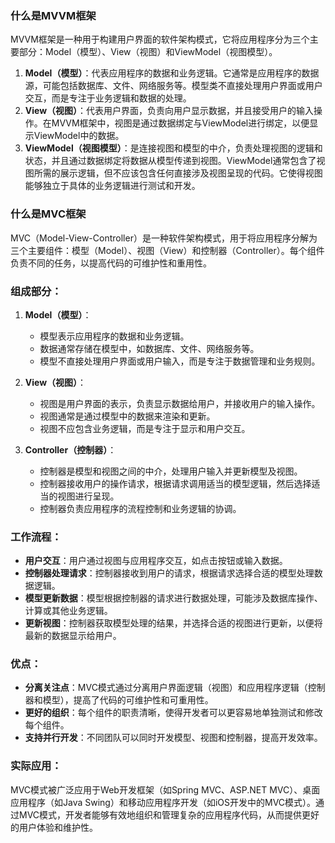 ### 什么是MVVM框架

MVVM框架是一种用于构建用户界面的软件架构模式，它将应用程序分为三个主要部分：Model（模型）、View（视图）和ViewModel（视图模型）。

1. **Model（模型）**：代表应用程序的数据和业务逻辑。它通常是应用程序的数据源，可能包括数据库、文件、网络服务等。模型类不直接处理用户界面或用户交互，而是专注于业务逻辑和数据的处理。
2. **View（视图）**：代表用户界面，负责向用户显示数据，并且接受用户的输入操作。在MVVM框架中，视图是通过数据绑定与ViewModel进行绑定，以便显示ViewModel中的数据。
3. **ViewModel（视图模型）**：是连接视图和模型的中介，负责处理视图的逻辑和状态，并且通过数据绑定将数据从模型传递到视图。ViewModel通常包含了视图所需的展示逻辑，但不应该包含任何直接涉及视图呈现的代码。它使得视图能够独立于具体的业务逻辑进行测试和开发。



### 什么是MVC框架



MVC（Model-View-Controller）是一种软件架构模式，用于将应用程序分解为三个主要组件：模型（Model）、视图（View）和控制器（Controller）。每个组件负责不同的任务，以提高代码的可维护性和重用性。

### 组成部分：

1. **Model（模型）**：
   - 模型表示应用程序的数据和业务逻辑。
   - 数据通常存储在模型中，如数据库、文件、网络服务等。
   - 模型不直接处理用户界面或用户输入，而是专注于数据管理和业务规则。

2. **View（视图）**：
   - 视图是用户界面的表示，负责显示数据给用户，并接收用户的输入操作。
   - 视图通常是通过模型中的数据来渲染和更新。
   - 视图不应包含业务逻辑，而是专注于显示和用户交互。

3. **Controller（控制器）**：
   - 控制器是模型和视图之间的中介，处理用户输入并更新模型及视图。
   - 控制器接收用户的操作请求，根据请求调用适当的模型逻辑，然后选择适当的视图进行呈现。
   - 控制器负责应用程序的流程控制和业务逻辑的协调。

### 工作流程：

- **用户交互**：用户通过视图与应用程序交互，如点击按钮或输入数据。
- **控制器处理请求**：控制器接收到用户的请求，根据请求选择合适的模型处理数据逻辑。
- **模型更新数据**：模型根据控制器的请求进行数据处理，可能涉及数据库操作、计算或其他业务逻辑。
- **更新视图**：控制器获取模型处理的结果，并选择合适的视图进行更新，以便将最新的数据显示给用户。

### 优点：

- **分离关注点**：MVC模式通过分离用户界面逻辑（视图）和应用程序逻辑（控制器和模型），提高了代码的可维护性和可重用性。
- **更好的组织**：每个组件的职责清晰，使得开发者可以更容易地单独测试和修改每个组件。
- **支持并行开发**：不同团队可以同时开发模型、视图和控制器，提高开发效率。

### 实际应用：

MVC模式被广泛应用于Web开发框架（如Spring MVC、ASP.NET MVC）、桌面应用程序（如Java Swing）和移动应用程序开发（如iOS开发中的MVC模式）。通过MVC模式，开发者能够有效地组织和管理复杂的应用程序代码，从而提供更好的用户体验和维护性。
